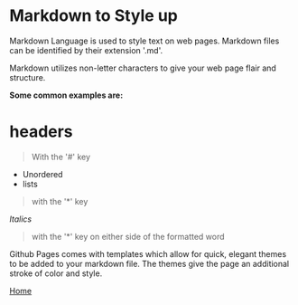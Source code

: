 # Markdown to Style up

Markdown Language is used to style text on web pages.  Markdown files can be identified by their extension '.md'.

Markdown utilizes non-letter characters to give your web page flair and structure.  

**Some common examples are:** 

# headers
> With the '#' key

* Unordered 
* lists

>with the '*' key

*Italics*
>with the '*' key on either side of the formatted word

Github Pages comes with templates which allow for quick, elegant themes to be added to your markdown file.  The themes give the page an additional stroke of color and style.

[Home](README.md)